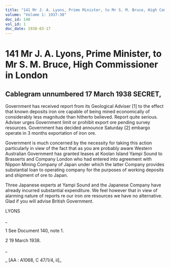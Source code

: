 ```yaml
---
title: "141 Mr J. A. Lyons, Prime Minister, to Mr S. M. Bruce, High Commissioner in London"
volume: "Volume 1: 1937-38"
doc_id: 140
vol_id: 1
doc_date: 1938-03-17
---
```


# 141 Mr J. A. Lyons, Prime Minister, to Mr S. M. Bruce, High Commissioner in London

## Cablegram unnumbered 17 March 1938 SECRET,

Government has received report from its Geological Adviser [1] to the effect that known deposits iron ore capable of being mined economically of considerably less magnitude than hitherto believed. Report quite serious. Adviser urges Government limit or prohibit export ore pending survey resources. Government has decided announce Saturday [2] embargo operate in 3 months exportation of iron ore.

Government is much concerned by the necessity for taking this action particularly in view of the fact that as you are probably aware Western Australian Government has granted leases at Koolan Island Yampi Sound to Brasserts and Company London who had entered into agreement with Nippon Mining Company of Japan under which the latter Company provides substantial loan to operating company for the purposes of working deposits and shipment of ore to Japan.

Three Japanese experts at Yampi Sound and the Japanese Company have already incurred substantial expenditure. We feel however that in view of alarming nature of reports re our iron ore resources we have no alternative. Glad if you will advise British Government.

LYONS

_

1 See Document 140, note 1.

2 19 March 1938.

_

_ [AA : A1068, C 47/1/4, ii]_
